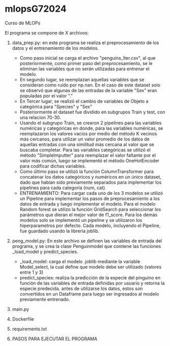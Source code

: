 # mlopsG72024
Curso de MLOPs

El programa se compone de X archivos:

1. data_prep.py: en este programa se realiza el preprocesamiento de los datos y el entrenamiento de los modelos.
     -   Como paso inicial se carga el archivo "penguins_lter.csv", al que posteriormente, como primer paso del preprocesamiento, se le eliminan las variables que no serán utilizadas para entrenar el modelo.
     -   En segundo lugar, se reemplazan aquellas variables que se consideran como ruido por np.nan. En el caso de este dataset solo se observó que  algunas de las entradas de la variable "Sex" eran populadas por el valor "."
     -   En Tercer lugar, se realizó el cambio de variables de Objeto a categórica para "Species" y "Sex"
     -   Posteriormente el dataset fue dividido en subgrupos Train y test, con una relacion 70-30.
     -   Usando el subgrupo Train, se crearon 2 pipelines para las variables numéricas y categóricas en donde, para las variables numéricas, se reemplazaron los valores vacíos por medio del método K vecinos más cercanos, para utilizar un valor promedio de los datos de aquellas entradas con una similitud más cercana al valor que se buscaba completar. Para las variables categóricas se utilizó el método "SimpleImputter" para reemplazar el valor faltante por el valor más común, luego se implementó el método OneHotEncoder para codificar dichas variables.
     -   Como último paso se utilizó la función ColumnTransformer para concatenar los datos categóricos y numéricos en un único dataset, dado que habían sido previamente separados para implementar los pipelines para cada categoría (num, cat).
     -   ENTRENAMIENTO: Para cargar cada uno de los 3 modelos se utilizó un Pipeline para implementar los pasos de preprocesamiento a los datos de entrada y luego implementar el modelo. Para el modelo Random forest se utilizo la función GridSearch para seleccionar los parámetros que dieran el mejor valor de f1_score. Para los demás modelos solo se implementó un pipeline y se utilizaron los hiperparametros por defecto. Cada modelo, incluyendo el Pipeline, fue guardado usando la librería joblib.

2. peng_model.py: En este archivo se definen las variables de entrada del programa, y se crea la clase Penguinmodel que contiene las funciones _load_model y predict_species.
     - _load_model: carga el modelo .joblib mediante la variable Model_select, la cual define que modelo debe ser utilizado (valores entre 1 y 3)
     - predict_species: realiza la predicción de la especie del pinguino en función de las variables de entrada definidas por usuario y retorna la especie predecida. antes de utilizarse los datos, estos son convertidos en un Dataframe para luego ser ingresados al modelo previamente entrenado.

3. main.py
4. Dockerfile
5. requirements.txt
6. PASOS PARA EJECUTAR EL PROGRAMA
   
